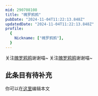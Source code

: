 ```yaml
---
mid: 290708108
title: "魄罗鸦鸦"
pubDate: "2024-11-04T11:22:13.848Z"
updatedDate: "2024-11-04T11:22:13.848Z"
profile:
  {
    Nickname: ["魄罗鸦鸦"],
  }
---
```


关注[魄罗鸦鸦](https://space.bilibili.com/290708108)谢谢喵~ 关注[魄罗鸦鸦](https://space.bilibili.com/290708108)谢谢喵~

## 此条目有待补充
你可以在[这里](https://github.com/Yuhanawa/VTuber.ICU-Content/edit/master/v/魄罗鸦鸦/index.md)编辑本文
